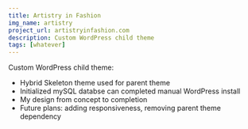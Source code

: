 ```yaml
---
title: Artistry in Fashion
img_name: artistry
project_url: artistryinfashion.com
description: Custom WordPress child theme
tags: [whatever]
---
```


Custom WordPress child theme:

* Hybrid Skeleton theme used for parent theme
* Initialized mySQL databse can completed manual WordPress install
* My design from concept to completion
* Future plans: adding responsiveness, removing parent theme dependency